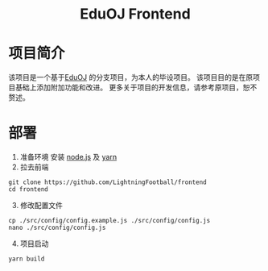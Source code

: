 <div  style="text-align:center">

# EduOJ Frontend

</div>

# 项目简介

该项目是一个基于[EduOJ](https://github.com/EduOJ/frontend) 的分支项目，为本人的毕设项目。 该项目目的是在原项目基础上添加附加功能和改进。 更多关于项目的开发信息，请参考原项目，恕不赘述。

# 部署

1. 准备环境 安装 [node.js](https://nodejs.org) 及 [yarn](https://yarnpkg.com)
2. 拉去前端

  ```shell
  git clone https://github.com/LightningFootball/frontend
  cd frontend
  ```

3. 修改配置文件

  ```shell
  cp ./src/config/config.example.js ./src/config/config.js
  nano ./src/config/config.js
  ```

4. 项目启动

  ```shell
  yarn build
  ```
